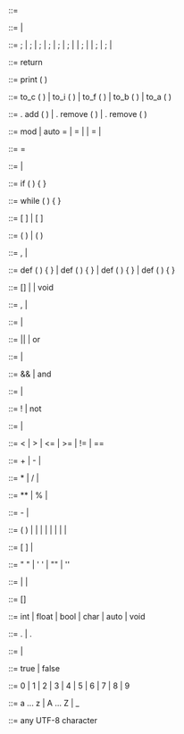 <program> ::= <statement-list>

<statement-list> ::= <statement> <statement-list> | <statement>

<statement> ::= <return-statement> ;
               | <print-statement> ;
               | <conversion> ;
               | <array-function> ;
               | <assignment> ;
               | <re-assignment> ;
               | <control>
               | <function-call> ;
               | <function-def>
               | <logical-expression> ;
               | <variable-call> ;
               | <standalone-scope>

<return-statement> ::= return <logical-expression>

<print-statement> ::= print ( <variable-list> )

<conversion> ::= to_c ( <logical-expression> )
               | to_i ( <logical-expression> )
               | to_f ( <logical-expression> )
               | to_b ( <logical-expression> )
               | to_a ( <logical-expression> )

<array-function> ::= <variable-call> . add ( <variable-list> )
                   | <variable-call> . remove ( <expression> )
                   | <variable-call> . remove ( )

<assignment> ::= mod <assignment>
               | auto <variable> = <logical-expression>
               | <array> <variable> = <array-list>
               | <array> <variable>
               | <type> <variable> = <logical-expression>
               | <type> <variable>

<re-assignment> ::= <variable> = <logical-expression>

<control> ::= <if-expression> | <while-expression>

<if-expression> ::= if ( <logical-expression> ) { <statement-list> }

<while-expression> ::= while ( <logical-expression> ) { <statement-list> }

<array-list> ::= [ <variable-list> ] | [ ]

<function-call> ::= <variable> ( <variable-list> ) | <variable> ( )

<variable-list> ::= <logical-expression> , <variable-list> | <logical-expression>

<function-def> ::= def <function-def-type> <variable> ( ) { <statement-list> }
                 | def <function-def-type> <variable> ( <assignment-list> ) { <statement-list> }
                 | def <variable> ( ) { <statement-list> }
                 | def <variable> ( <assignment-list> ) { <statement-list> }

<function-def-type> ::= <type> [] | <type> | void

<assignment-list> ::= <assignment> , <assignment-list> | <assignment>

<logical-expression> ::= <logical-term> <or> <logical-expression> | <logical-term>

<or> ::= || | or

<logical-term> ::= <logical-factor> <and> <logical-term> | <logical-factor>

<and> ::= && | and

<logical-factor> ::= <not> <logical-factor> | <comparison-expression>

<not> ::= ! | not

<comparison-expression> ::= <expression> <comparison-operator> <expression> | <expression>

<comparison-operator> ::= < | > | <= | >= | != | ==

<expression> ::= <term> + <expression>
               | <expression> - <term>
               | <term>

<term> ::= <factor> * <term>
         | <factor> / <term>
         | <factor>

<factor> ::= <factor> ** <unary> 
           | <unary> % <factor>
           | <unary>

<unary> ::= - <unary> | <atom>

<atom> ::= ( <expression> )
         | <function-call>
         | <variable-call>
         | <array-list>
         | <conversion>
         | <bool>
         | <float>
         | <int>
         | <text>


<variable-call> ::= <variable> [ <expression> ]
                   | <variable>

<text> ::= " <char> " | ' <char> ' | "" | ''

<variable> ::= <variable> <digit> | <letter> <variable> | <letter>

<array> ::= <type> []

<type> ::= int | float | bool | char | auto | void

<float> ::= <int> . <int> | . <int>

<int> ::= <digit> <int> | <digit>

<bool> ::= true | false

<digit> ::= 0 | 1 | 2 | 3 | 4 | 5 | 6 | 7 | 8 | 9

<letter> ::= a ... z | A ... Z | _

<char> ::= any UTF-8 character

